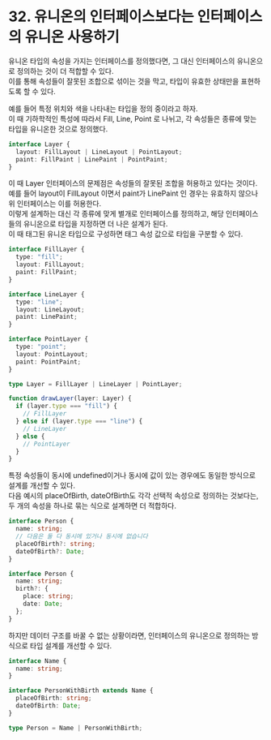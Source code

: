 # 32. 유니온의 인터페이스보다는 인터페이스의 유니온 사용하기

유니온 타입의 속성을 가지는 인터페이스를 정의했다면, 그 대신 인터페이스의 유니온으로 정의하는 것이 더 적합할 수 있다.  
이를 통해 속성들이 잘못된 조합으로 섞이는 것을 막고, 타입이 유효한 상태만을 표현하도록 할 수 있다.

예를 들어 특정 위치와 색을 나타내는 타입을 정의 중이라고 하자.  
이 때 기하학적인 특성에 따라서 Fill, Line, Point 로 나뉘고, 각 속성들은 종류에 맞는 타입을 유니온한 것으로 정의했다.

```ts
interface Layer {
  layout: FillLayout | LineLayout | PointLayout;
  paint: FillPaint | LinePaint | PointPaint;
}
```

이 때 Layer 인터페이스의 문제점은 속성들의 잘못된 조합을 허용하고 있다는 것이다.  
예를 들어 layout이 FillLayout 이면서 paint가 LinePaint 인 경우는 유효하지 않으나 위 인터페이스는 이를 허용한다.  
이렇게 설계하는 대신 각 종류에 맞게 별개로 인터페이스를 정의하고, 해당 인터페이스들의 유니온으로 타입을 지정하면 더 나은 설계가 된다.  
이 때 태그된 유니온 타입으로 구성하면 태그 속성 값으로 타입을 구분할 수 있다.

```ts
interface FillLayer {
  type: "fill";
  layout: FillLayout;
  paint: FillPaint;
}

interface LineLayer {
  type: "line";
  layout: LineLayout;
  paint: LinePaint;
}

interface PointLayer {
  type: "point";
  layout: PointLayout;
  paint: PointPaint;
}

type Layer = FillLayer | LineLayer | PointLayer;

function drawLayer(layer: Layer) {
  if (layer.type === "fill") {
    // FillLayer
  } else if (layer.type === "line") {
    // LineLayer
  } else {
    // PointLayer
  }
}
```

특정 속성들이 동시에 undefined이거나 동시에 값이 있는 경우에도 동일한 방식으로 설계를 개선할 수 있다.  
다음 예시의 placeOfBirth, dateOfBirth도 각각 선택적 속성으로 정의하는 것보다는, 두 개의 속성을 하나로 묶는 식으로 설계하면 더 적합하다.

```ts
interface Person {
  name: string;
  // 다음은 둘 다 동시에 있거나 동시에 없습니다
  placeOfBirth?: string;
  dateOfBirth?: Date;
}

interface Person {
  name: string;
  birth?: {
    place: string;
    date: Date;
  };
}
```

하지만 데이터 구조를 바꿀 수 없는 상황이라면, 인터페이스의 유니온으로 정의하는 방식으로 타입 설계를 개선할 수 있다.

```ts
interface Name {
  name: string;
}

interface PersonWithBirth extends Name {
  placeOfBirth: string;
  dateOfBirth: Date;
}

type Person = Name | PersonWithBirth;
```
